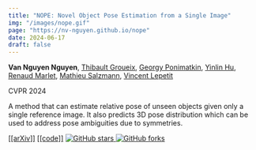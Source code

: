 ```yaml
---
title: "NOPE: Novel Object Pose Estimation from a Single Image"
img: "/images/nope.gif"
page: "https://nv-nguyen.github.io/nope"
date: 2024-06-17
draft: false
---
```

**Van Nguyen Nguyen**, [Thibault Groueix](http://imagine.enpc.fr/~groueixt/), [Georgy Ponimatkin](https://ponimatkin.github.io/), [Yinlin Hu](https://yinlinhu.github.io/), [Renaud Marlet](http://imagine.enpc.fr/~marletr/), [Mathieu Salzmann](https://people.epfl.ch/mathieu.salzmann), [Vincent Lepetit](https://vincentlepetit.github.io/)

CVPR 2024 
 
A method that can estimate relative pose of unseen objects given only a single reference image. It also predicts 3D pose distribution which can be used to address pose ambiguities due to symmetries.

<span class="links-line">
  <a href="https://arxiv.org/pdf/2303.13612">[[arXiv]]</a>
  <a href="https://github.com/nv-nguyen/nope">[[code]]</a>
  <a href="https://github.com/nv-nguyen/nope/stargazers">
    <img src="https://img.shields.io/github/stars/nv-nguyen/nope?style=social" alt="GitHub stars">
  </a>
  <a href="https://github.com/nv-nguyen/nope/network/members">
    <img src="https://img.shields.io/github/forks/nv-nguyen/nope?style=social" alt="GitHub forks">
  </a>
</span>